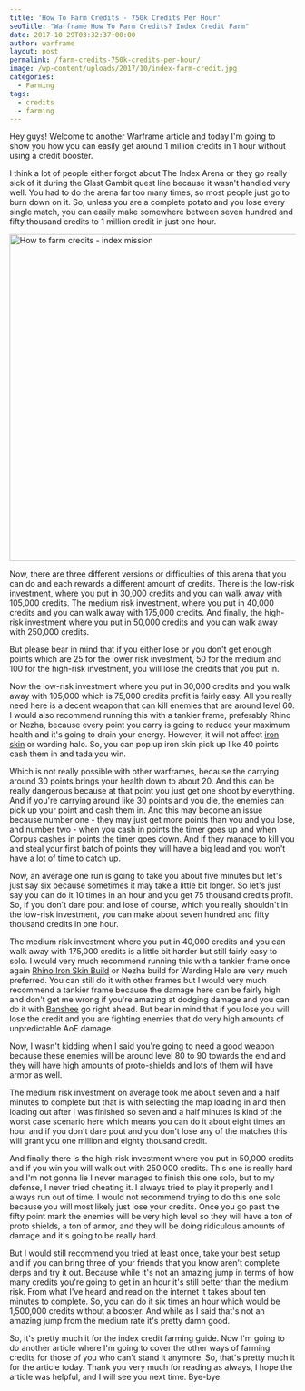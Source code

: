 ```yaml
---
title: 'How To Farm Credits - 750k Credits Per Hour'
seoTitle: "Warframe How To Farm Credits? Index Credit Farm"
date: 2017-10-29T03:32:37+00:00
author: warframe
layout: post
permalink: /farm-credits-750k-credits-per-hour/
image: /wp-content/uploads/2017/10/index-farm-credit.jpg
categories:
  - Farming
tags:
  - credits
  - farming
---
```

Hey guys! Welcome to another Warframe article and today I'm going to show you how you can easily get around 1 million credits in 1 hour without using a credit booster.<!--more-->

I think a lot of people either forgot about The Index Arena or they go really sick of it during the Glast Gambit quest line because it wasn't handled very well. You had to do the arena far too many times, so most people just go to burn down on it. So, unless you are a complete potato and you lose every single match, you can easily make somewhere between seven hundred and fifty thousand credits to 1 million credit in just one hour.

<img class="alignnone size-large wp-image-83" src="https://warframeblog.com/wp-content/uploads/2017/10/credit-farming-index-1024x576.jpg" title="Farming credits really fast" alt="How to farm credits - index mission" width="1024" height="576" />

Now, there are three different versions or difficulties of this arena that you can do and each rewards a different amount of credits. There is the low-risk investment, where you put in 30,000 credits and you can walk away with 105,000 credits. The medium risk investment, where you put in 40,000 credits and you can walk away with 175,000 credits. And finally, the high-risk investment where you put in 50,000 credits and you can walk away with 250,000 credits.

But please bear in mind that if you either lose or you don't get enough points which are 25 for the lower risk investment, 50 for the medium and 100 for the high-risk investment, you will lose the credits that you put in.

Now the low-risk investment where you put in 30,000 credits and you walk away with 105,000 which is 75,000 credits profit is fairly easy. All you really need here is a decent weapon that can kill enemies that are around level 60. I would also recommend running this with a tankier frame, preferably Rhino or Nezha, because every point you carry is going to reduce your maximum health and it's going to drain your energy. However, it will not affect [iron skin](https://warframeblog.com/rhino-iron-skin-build/) or warding halo. So, you can pop up iron skin pick up like 40 points cash them in and tada you win.

Which is not really possible with other warframes, because the carrying around 30 points brings your health down to about 20. And this can be really dangerous because at that point you just get one shoot by everything. And if you're carrying around like 30 points and you die, the enemies can pick up your point and cash them in. And this may become an issue because number one - they may just get more points than you and you lose, and number two - when you cash in points the timer goes up and when Corpus cashes in points the timer goes down. And if they manage to kill you and steal your first batch of points they will have a big lead and you won't have a lot of time to catch up.

Now, an average one run is going to take you about five minutes but let's just say six because sometimes it may take a little bit longer. So let's just say you can do it 10 times in an hour and you get 75 thousand credits profit. So, if you don't dare pout and lose of course, which you really shouldn't in the low-risk investment, you can make about seven hundred and fifty thousand credits in one hour.

The medium risk investment where you put in 40,000 credits and you can walk away with 175,000 credits is a little bit harder but still fairly easy to solo. I would very much recommend running this with a tankier frame once again [Rhino Iron Skin Build](https://warframeblog.com/rhino-iron-skin-build/) or Nezha build for Warding Halo are very much preferred. You can still do it with other frames but I would very much recommend a tankier frame because the damage here can be fairly high and don't get me wrong if you're amazing at dodging damage and you can do it with [Banshee](https://warframeblog.com/banshee-savage-silence-build/) go right ahead. But bear in mind that if you lose you will lose the credit and you are fighting enemies that do very high amounts of unpredictable AoE damage.

Now, I wasn't kidding when I said you're going to need a good weapon because these enemies will be around level 80 to 90 towards the end and they will have high amounts of proto-shields and lots of them will have armor as well.

The medium risk investment on average took me about seven and a half minutes to complete but that is with selecting the map loading in and then loading out after I was finished so seven and a half minutes is kind of the worst case scenario here which means you can do it about eight times an hour and if you don't dare pout and you don't lose any of the matches this will grant you one million and eighty thousand credit.

And finally there is the high-risk investment where you put in 50,000 credits and if you win you will walk out with 250,000 credits. This one is really hard and I'm not gonna lie I never managed to finish this one solo, but to my defense, I never tried cheating it. I always tried to play it properly and I always run out of time. I would not recommend trying to do this one solo because you will most likely just lose your credits. Once you go past the fifty point mark the enemies will be very high level so they will have a ton of proto shields, a ton of armor, and they will be doing ridiculous amounts of damage and it's going to be really hard.

But I would still recommend you tried at least once, take your best setup and if you can bring three of your friends that you know aren't complete derps and try it out. Because while it's not an amazing jump in terms of how many credits you're going to get in an hour it's still better than the medium risk. From what I've heard and read on the internet it takes about ten minutes to complete. So, you can do it six times an hour which would be 1,500,000 credits without a booster. And while as I said that's not an amazing jump from the medium rate it's pretty damn good.

So, it's pretty much it for the index credit farming guide. Now I'm going to do another article where I'm going to cover the other ways of farming credits for those of you who can't stand it anymore. So, that's pretty much it for the article today. Thank you very much for reading as always, I hope the article was helpful, and I will see you next time. Bye-bye.